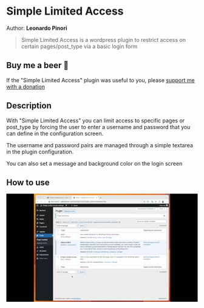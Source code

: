 # Simple Limited Access

Author: **Leonardo Pinori**

> Simple Limited Access is a wordpress plugin to restrict access on certain pages/post_type via a basic login form

## Buy me a beer :beer:

If the "Simple Limited Access" plugin was useful to you, please [support me with a donation
](https://www.paypal.com/donate/?business=JBVCRKAPU5SZ4&no_recurring=0&item_name=If+the+%22Simple+Limited+Access%22+plugin+was+useful+to+you%2C+please+support+me+with+a+donation.&currency_code=EUR)

## Description

With "Simple Limited Access" you can limit access to specific pages or post_type by forcing the user to enter a username and password that you can define in the configuration screen.

The username and password pairs are managed through a simple textarea in the plugin configuration.

You can also set a message and background color on the login screen

## How to use

![Alt text](info.webp?raw=true "How to use")
